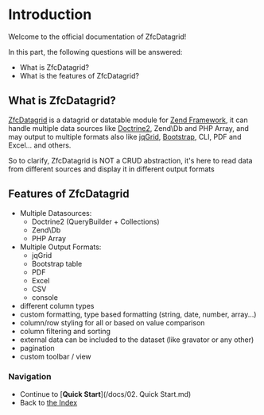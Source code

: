 # Introduction

Welcome to the official documentation of ZfcDatagrid!

In this part, the following questions will be answered:

* What is ZfcDatagrid?
* What is the features of ZfcDatagrid?

## What is ZfcDatagrid?

[ZfcDatagrid](https://github.com/zfc-datagrid/zfc-datagrid/) is a datagrid or datatable module for 
[Zend Framework](https://github.com/zendframework/zendframework/), it can handle multiple data sources like 
[Doctrine2](http://www.doctrine-project.org/), 
Zend\Db and PHP Array, and may output to multiple formats also like [jqGrid](http://jqgrid.com/), 
[Bootstrap](http://getbootstrap.com/),  CLI, PDF and Excel... and others.

So to clarify, ZfcDatagrid is NOT a CRUD abstraction, it's here to read data from different sources and display it in different output formats

## Features of ZfcDatagrid

* Multiple Datasources: 
  * Doctrine2 (QueryBuilder + Collections)
  * Zend\Db
  * PHP Array
* Multiple Output Formats:
  * jqGrid
  * Bootstrap table
  * PDF
  * Excel
  * CSV
  * console
* different column types
* custom formatting, type based formatting (string, date, number, array...)
* column/row styling for all or based on value comparison
* column filtering and sorting
* external data can be included to the dataset (like gravator or any other)
* pagination
* custom toolbar / view

### Navigation

* Continue to [**Quick Start**](/docs/02. Quick Start.md)
* Back to [the Index](/docs/README.md)

